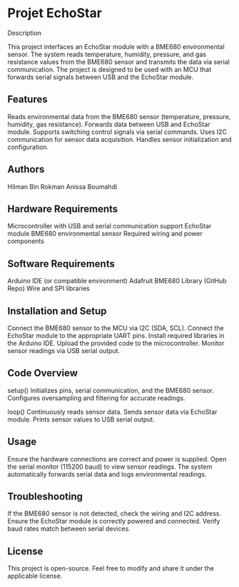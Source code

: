 # Projet EchoStar


Description

This project interfaces an EchoStar module with a BME680 environmental sensor. The system reads temperature, humidity, pressure, and gas resistance values from the BME680 sensor and transmits the data via serial communication. The project is designed to be used with an MCU that forwards serial signals between USB and the EchoStar module.

## Features

Reads environmental data from the BME680 sensor (temperature, pressure, humidity, gas resistance).
Forwards data between USB and EchoStar module.
Supports switching control signals via serial commands.
Uses I2C communication for sensor data acquisition.
Handles sensor initialization and configuration.

## Authors

Hilman Bin Rokman
Anissa Boumahdi

## Hardware Requirements
Microcontroller with USB and serial communication support
EchoStar module
BME680 environmental sensor
Required wiring and power components

## Software Requirements
Arduino IDE (or compatible environment)
Adafruit BME680 Library (GitHub Repo)
Wire and SPI libraries

## Installation and Setup
Connect the BME680 sensor to the MCU via I2C (SDA, SCL).
Connect the EchoStar module to the appropriate UART pins.
Install required libraries in the Arduino IDE.
Upload the provided code to the microcontroller.
Monitor sensor readings via USB serial output.

## Code Overview

setup()
Initializes pins, serial communication, and the BME680 sensor.
Configures oversampling and filtering for accurate readings.

loop()
Continuously reads sensor data.
Sends sensor data via EchoStar module.
Prints sensor values to USB serial output.

## Usage
Ensure the hardware connections are correct and power is supplied.
Open the serial monitor (115200 baud) to view sensor readings.
The system automatically forwards serial data and logs environmental readings.

## Troubleshooting
If the BME680 sensor is not detected, check the wiring and I2C address.
Ensure the EchoStar module is correctly powered and connected.
Verify baud rates match between serial devices.

## License
This project is open-source. Feel free to modify and share it under the applicable license.

